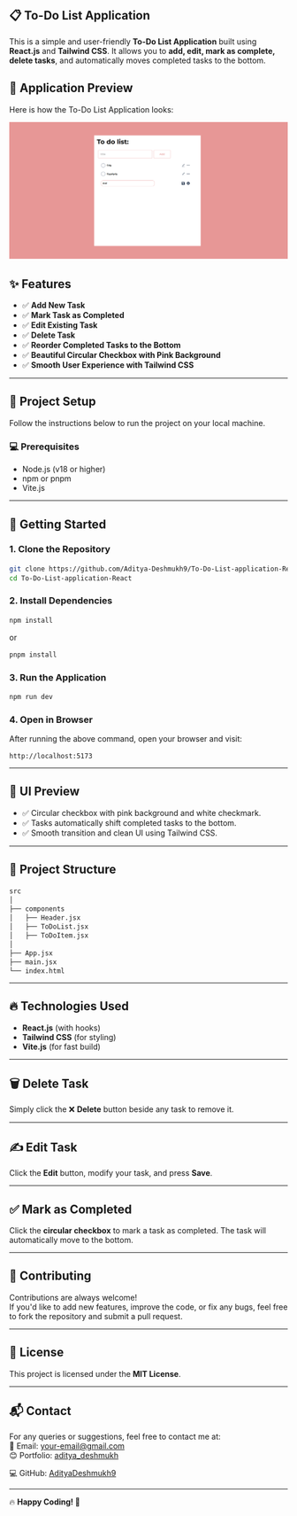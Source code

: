 ## 📋 To-Do List Application

This is a simple and user-friendly **To-Do List Application** built using **React.js** and **Tailwind CSS**. It allows you to **add, edit, mark as complete, delete tasks**, and automatically moves completed tasks to the bottom.

## 📸 Application Preview

Here is how the To-Do List Application looks:

![To-Do List App Preview](public/image.png)

## ✨ Features

- ✅ **Add New Task**
- ✅ **Mark Task as Completed**
- ✅ **Edit Existing Task**
- ✅ **Delete Task**
- ✅ **Reorder Completed Tasks to the Bottom**
- ✅ **Beautiful Circular Checkbox with Pink Background**
- ✅ **Smooth User Experience with Tailwind CSS**

---

## 📂 Project Setup

Follow the instructions below to run the project on your local machine.

### 💻 Prerequisites

- Node.js (v18 or higher)
- npm or pnpm
- Vite.js

---

## 🚀 Getting Started

### 1. Clone the Repository

```bash
git clone https://github.com/Aditya-Deshmukh9/To-Do-List-application-React
cd To-Do-List-application-React
```

### 2. Install Dependencies

```bash
npm install
```

or

```bash
pnpm install
```

### 3. Run the Application

```bash
npm run dev
```

### 4. Open in Browser

After running the above command, open your browser and visit:

```
http://localhost:5173
```

---

## 🎨 UI Preview

- ✅ Circular checkbox with pink background and white checkmark.
- ✅ Tasks automatically shift completed tasks to the bottom.
- ✅ Smooth transition and clean UI using Tailwind CSS.

---

## 💾 Project Structure

```
src
│
├── components
│   ├── Header.jsx
│   ├── ToDoList.jsx
│   ├── ToDoItem.jsx
│
├── App.jsx
├── main.jsx
└── index.html
```

---

## 🔥 Technologies Used

- **React.js** (with hooks)
- **Tailwind CSS** (for styling)
- **Vite.js** (for fast build)

---

## 🗑 Delete Task

Simply click the ❌ **Delete** button beside any task to remove it.

---

## ✍ Edit Task

Click the **Edit** button, modify your task, and press **Save**.

---

## ✅ Mark as Completed

Click the **circular checkbox** to mark a task as completed. The task will automatically move to the bottom.

---

## 🤝 Contributing

Contributions are always welcome!  
If you'd like to add new features, improve the code, or fix any bugs, feel free to fork the repository and submit a pull request.

---

## 📜 License

This project is licensed under the **MIT License**.

---

## 📬 Contact

For any queries or suggestions, feel free to contact me at:  
📧 Email: [your-email@gmail.com](mailto:adityadesh937@gmail.com)  
😊 Portfolio: [aditya_deshmukh](https://adityadeshmukh.online)

💻 GitHub: [AdityaDeshmukh9](https://adityadeshmukh.online/github)

---

🔥 **Happy Coding! 🚀**
